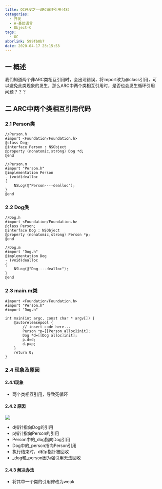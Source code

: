 ```yaml
---
title: OC开发之——ARC循环引用(48)
categories:
  - 开发
  - A-基础语言
  - Object-C
tags:
  - OC
abbrlink: 599fb0b7
date: 2020-04-17 23:15:53
---
```

## 一 概述

我们知道两个非ARC类相互引用时，会出现错误，将import改为@class引用，可以避免此类现象的发生，那么ARC中两个类相互引用时，是否也会发生循环引用问题？？？

<!--more-->

## 二 ARC中两个类相互引用代码

### 2.1 Person类

```
//Person.h
#import <Foundation/Foundation.h>
@class Dog;
@interface Person : NSObject
@property (nonatomic,strong) Dog *d;
@end

//Person.m
#import "Person.h"
@implementation Person
- (void)dealloc
{
    NSLog(@"Person----dealloc");
}
@end
```
### 2.2 Dog类

```
//Dog.h
#import <Foundation/Foundation.h>
@class Person;
@interface Dog : NSObject
@property (nonatomic,strong) Person *p;
@end

//Dog.m
#import "Dog.h"
@implementation Dog
- (void)dealloc
{
    NSLog(@"Dog----dealloc");
}
@end
```

### 2.3 main.m类

```
#import <Foundation/Foundation.h>
#import "Person.h"
#import "Dog.h"

int main(int argc, const char * argv[]) {
    @autoreleasepool {
        // insert code here...
        Person *p=[[Person alloc]init];
        Dog *d=[[Dog alloc]init];
        p.d=d;
        d.p=p;    
    }
    return 0;
}
```

### 2.4 现象及原因

####  2.4.1现象
* 两个类相互引用，导致死循环

#### 2.4.2 原因

![][1]

* d指针指向Dog的引用
* p指针指向Person的引用
* Person中的_dog指向Dog引用
* Dog中的_person指向Person引用
* 执行结束时，d和p指针被回收
* \_dog和\_person因为强引用无法回收

#### 2.4.3 解决办法
* 将其中一个类的引用修改为weak



[1]:https://cdn.staticaly.com/gh/PGzxc/CDN/master/blog-image/oc-arc-strong-weak-use.png